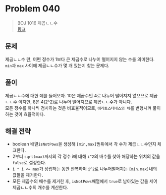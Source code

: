 # Problem 040

> BOJ 1016 제곱ㄴㄴ수
> <br/>
> [링크](https://www.acmicpc.net/problem/1016)

## 문제

제곱ㄴㄴ수 란, 어떤 정수가 1보다 큰 제곱수로 나누어 떨어지지 않는 수를 의미한다. `min`과 `max` 사이에 제곱ㄴㄴ수가 몇 개 있는지 찾는 문제다.

## 풀이

제곱ㄴㄴ수에 대한 예를 들어보자. 10은 제곱수인 4로 나누어 떨어지지 않으므로 제곱ㄴㄴ수 이지만, 8은 4(2^2)로 나누어 떨어지므로 제곱ㄴㄴ수가 아니다.
<br/>
모든 정수를 하나씩 검사하는 것은 비효율적이므로, `에라토스테네스의 체`를 변형시켜 풀이하는 것이 효율적이다.

## 해결 전략

- boolean 배열`isNotPows`을 생성해 `[min,max]`범위에서 각 수가 제곱ㄴㄴ수인지 체크한다.
- 2부터 `sqrt(max)`까지의 각 정수 i에 대해 `i^2`의 배수를 찾아 해당하는 위치의 값을 `false`로 설정한다.
- `i * i <= max`가 성립하는 동안 반복하며 `i^2`로 나누어떨어지는 `[min,max]`내의 값들을 제거한다.
- 모든 제곱수의 배수를 제거한 후, `isNotPows`배열에서 `true`로 남아있는 값을 세어 제곱ㄴㄴ수의 개수를 계산한다.